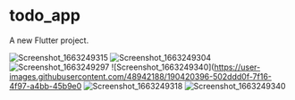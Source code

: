 # todo_app

A new Flutter project.

![Screenshot_1663249315](https://user-images.githubusercontent.com/48942188/190420355-912d53ba-3479-4d1d-944f-43d272825bef.png)
![Screenshot_1663249304](https://user-images.githubusercontent.com/48942188/190420368-40d7f338-0563-4c0f-b470-ee6f91f65192.png)
![Screenshot_1663249297](https://user-images.githubusercontent.com/48942188/190420378-3c78d0f5-5e84-480c-804c-0cec9d044437.png)
![Screenshot_1663249340](https://user-images.githubusercontent.com/48942188/190420396-502ddd0f-7f16-4f97-a4bb-45b9e0
![Screenshot_1663249318](https://user-images.githubusercontent.com/48942188/190420495-02de4317-4df8-4828-aef8-8a8219f6b4a5.png)
![Screenshot_1663249340](https://user-images.githubusercontent.com/48942188/190420784-82711c6b-e77f-4a67-b3d2-4ed27c7e8ac6.png)


